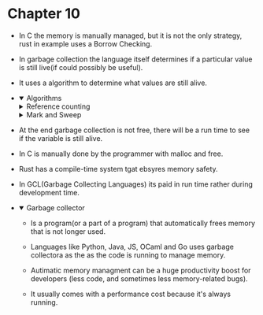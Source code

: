 # Chapter 10

- In C the memory is manually managed, but it is not the only strategy, rust in
  example uses a Borrow Checking.

- In garbage collection the language itself determines if a particular value
  is still live(if could possibly be useful).

- It uses a algorithm to determine what values are still alive.

- <details open>
  <summary>Algorithms</summary>

    <details>
    <summary>Reference counting</summary>

      - Simplest version of garabage collection.

      - Every object has an additional field that is it's count.

      - When the object is created or some other variable references the object.

      - Like a list if a variable goes inside of a list the reference count for
        that variable is 2 when it is remove the reference count is drop by 1.

      - Once is 0 that memory goes back to the O.S.

      - Inability to track cicles.

      - Everytime an operation is done all the objects have to be modified.
  </details>

    <details>
    <summary>Mark and Sweep</summary>

      - Find all the variable that are directly reference by the stack frames.

      - Trace through all of the conections of those variables to find anyother
        that are referenced.

      - Once traced those who are directly and indriectly referenced are marked
        and those who are not referenced can be sweep.

      - More complex but can handled certain cases that at least naive reference
        counting can't handle, like cicles.

      - Dosent require to do operation every single time that is touched or
        references a variable.
  </details>
  </details>

- At the end garbage collection is not free, there will be a run time to see if
  the variable is still alive.

- In C is manually done by the programmer with malloc and free.

- Rust has a compile-time system tgat ebsyres memory safety.

- In GCL(Garbage Collecting Languages) its paid in run time rather during
  development time.

- <details open>
  <summary>Garbage collector</summary>

    - Is a program(or a part of a program) that automatically frees memory that is
      not longer used.

    - Languages like Python, Java, JS, OCaml and Go uses garbage collectora as the
      as the code is running to manage memory.

    - Autimatic memory managment can be a huge productivity boost for developers
      (less code, and sometimes less memory-related bugs).

    - It usually comes with a performance cost because it's always running.
  </details>
